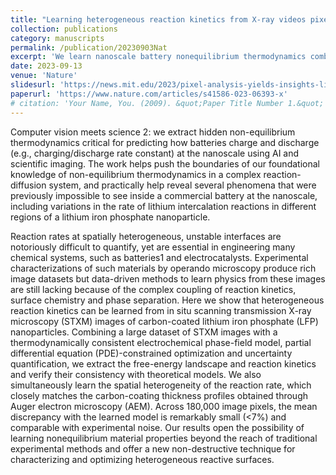 ```yaml
---
title: "Learning heterogeneous reaction kinetics from X-ray videos pixel by pixel"
collection: publications
category: manuscripts
permalink: /publication/20230903Nat
excerpt: 'We learn nanoscale battery nonequilibrium thermodynamics combining AI and nanoscale imaging to help design better batteries.'
date: 2023-09-13
venue: 'Nature'
slidesurl: 'https://news.mit.edu/2023/pixel-analysis-yields-insights-lithium-ion-batteries-0913'
paperurl: 'https://www.nature.com/articles/s41586-023-06393-x'
# citation: 'Your Name, You. (2009). &quot;Paper Title Number 1.&quot; <i>Journal 1</i>. 1(1).'
---
```


Computer vision meets science 2: we extract hidden non-equilibrium thermodynamics critical for predicting how batteries charge and discharge (e.g., charging/discharge rate constant) at the nanoscale using AI and scientific imaging. The work helps push the boundaries of our foundational knowledge of non-equilibrium thermodynamics in a complex reaction-diffusion system, and practically help reveal several phenomena that were previously impossible to see inside a commercial battery at the nanoscale, including variations in the rate of lithium intercalation reactions in different regions of a lithium iron phosphate nanoparticle.

Reaction rates at spatially heterogeneous, unstable interfaces are notoriously difficult to quantify, yet are essential in engineering many chemical systems, such as batteries1 and electrocatalysts. Experimental characterizations of such materials by operando microscopy produce rich image datasets but data-driven methods to learn physics from these images are still lacking because of the complex coupling of reaction kinetics, surface chemistry and phase separation. Here we show that heterogeneous reaction kinetics can be learned from in situ scanning transmission X-ray microscopy (STXM) images of carbon-coated lithium iron phosphate (LFP) nanoparticles. Combining a large dataset of STXM images with a thermodynamically consistent electrochemical phase-field model, partial differential equation (PDE)-constrained optimization and uncertainty quantification, we extract the free-energy landscape and reaction kinetics and verify their consistency with theoretical models. We also simultaneously learn the spatial heterogeneity of the reaction rate, which closely matches the carbon-coating thickness profiles obtained through Auger electron microscopy (AEM). Across 180,000 image pixels, the mean discrepancy with the learned model is remarkably small (<7%) and comparable with experimental noise. Our results open the possibility of learning nonequilibrium material properties beyond the reach of traditional experimental methods and offer a new non-destructive technique for characterizing and optimizing heterogeneous reactive surfaces.